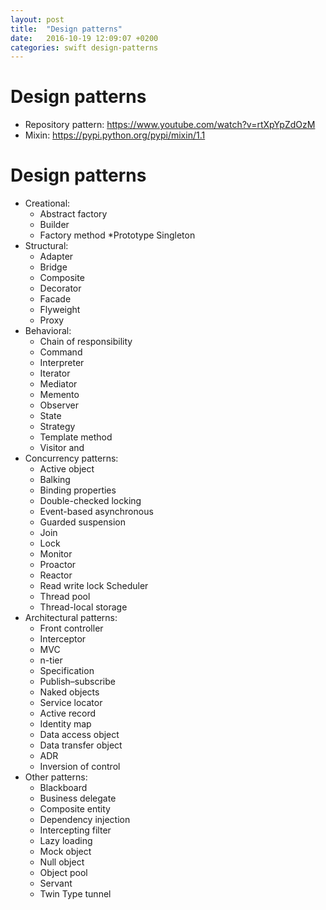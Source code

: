 ```yaml
---
layout: post
title:  "Design patterns"
date:   2016-10-19 12:09:07 +0200
categories: swift design-patterns
---
```


# Design patterns
* Repository pattern: https://www.youtube.com/watch?v=rtXpYpZdOzM
* Mixin: https://pypi.python.org/pypi/mixin/1.1

# Design patterns
* Creational:
    * Abstract factory
    * Builder
    * Factory method
    *Prototype Singleton
* Structural:
    * Adapter
    * Bridge
    * Composite
    * Decorator
    * Facade
    * Flyweight
    * Proxy
* Behavioral:
    * Chain of responsibility
    * Command
    * Interpreter
    * Iterator
    * Mediator
    * Memento
    * Observer
    * State
    * Strategy
    * Template method
    * Visitor
and
* Concurrency patterns:
    * Active object
    * Balking
    * Binding properties
    * Double-checked locking
    * Event-based asynchronous
    * Guarded suspension
    * Join 
    * Lock
    * Monitor
    * Proactor
    * Reactor
    * Read write lock Scheduler
    * Thread pool
    * Thread-local storage
* Architectural patterns:
    * Front controller
    * Interceptor
    * MVC
    * n-tier
    * Specification
    * Publish–subscribe
    * Naked objects
    * Service locator
    * Active record
    * Identity map
    * Data access object
    * Data transfer object
    * ADR
    * Inversion of control
* Other patterns:
    * Blackboard
    * Business delegate
    * Composite entity
    * Dependency injection
    * Intercepting filter
    * Lazy loading
    * Mock object
    * Null object
    * Object pool
    * Servant
    * Twin Type tunnel
